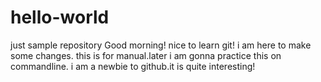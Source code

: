 # hello-world
just sample repository
Good morning! nice to learn git! i am here to make some changes.
this is for manual.later i am gonna practice this on commandline.
i am a newbie to github.it is quite interesting!
